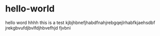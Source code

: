 # hello-world
hello word
hhhh
this is a test 
kjbjhbnefjhabdfnahjrebgqejlrhabfkjaehsdbf jrekgbvufdjbvlfdjhbvefhjd fjvbni 
